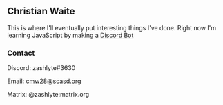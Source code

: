 ## Christian Waite
This is where I'll eventually put interesting things I've done. Right now I'm learning JavaScript by making a [Discord Bot](https://github.com/cmw28/discordbot)
### Contact
Discord: zashlyte#3630

Email: cmw28@scasd.org

Matrix: @zashlyte:matrix.org
